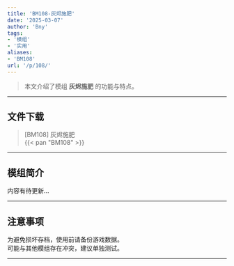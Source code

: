 ```yaml
---
title: 'BM108-灰烬施肥'
date: '2025-03-07'
author: 'Bny'
tags:
- '模组'
- '实用'
aliases:
- 'BM108'
url: '/p/108/'
---
```


> 本文介绍了模组 **灰烬施肥** 的功能与特点。

---

## 文件下载

> [BM108] 灰烬施肥  
{{< pan "BM108" >}}  

---

## 模组简介

>  
内容有待更新...  

---

## 注意事项

>  
为避免损坏存档，使用前请备份游戏数据。  
可能与其他模组存在冲突，建议单独测试。  

---

